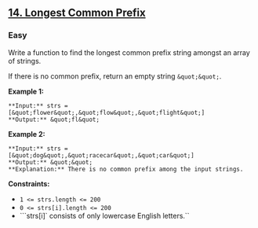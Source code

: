 ## [14. Longest Common Prefix](https://leetcode.com/problems/longest-common-prefix)

### Easy

Write a function to find the longest common prefix string amongst an array of strings.

If there is no common prefix, return an empty string `&quot;&quot;`.

 

**Example 1:**

```
**Input:** strs = [&quot;flower&quot;,&quot;flow&quot;,&quot;flight&quot;]
**Output:** &quot;fl&quot;
```

**Example 2:**

```
**Input:** strs = [&quot;dog&quot;,&quot;racecar&quot;,&quot;car&quot;]
**Output:** &quot;&quot;
**Explanation:** There is no common prefix among the input strings.
```

 

**Constraints:**

- ```1 <= strs.length <= 200```
- ```0 <= strs[i].length <= 200```
- ```strs[i]` consists of only lowercase English letters.``